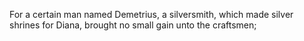 For a certain man named Demetrius, a silversmith, which made silver shrines for Diana, brought no small gain unto the craftsmen;
